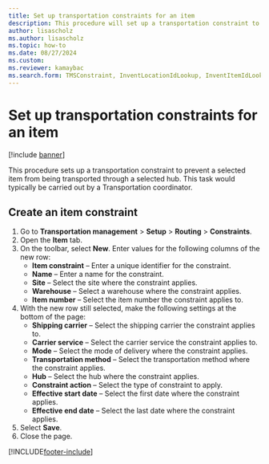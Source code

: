 ```yaml
--- 
title: Set up transportation constraints for an item
description: This procedure will set up a transportation constraint to prevent a selected item from being transported through a selected hub.
author: lisascholz
ms.author: lisascholz
ms.topic: how-to
ms.date: 08/27/2024
ms.custom:
ms.reviewer: kamaybac    
ms.search.form: TMSConstraint, InventLocationIdLookup, InventItemIdLookupSimple
---
```


# Set up transportation constraints for an item

[!include [banner](../../includes/banner.md)]

This procedure sets up a transportation constraint to prevent a selected item from being transported through a selected hub. This task would typically be carried out by a Transportation coordinator.

## Create an item constraint

1. Go to **Transportation management** \> **Setup** \> **Routing** \> **Constraints**.
1. Open the **Item** tab.
1. On the toolbar, select **New**. Enter values for the following columns of the new row:
    - **Item constraint** – Enter a unique identifier for the constraint.
    - **Name** – Enter a name for the constraint.
    - **Site** – Select the site where the constraint applies.
    - **Warehouse** – Select a warehouse where the constraint applies.
    - **Item number** – Select the item number the constraint applies to.
1. With the new row still selected, make the following settings at the bottom of the page:
    - **Shipping carrier** – Select the shipping carrier the constraint applies to.
    - **Carrier service** – Select the carrier service the constraint applies to.
    - **Mode** – Select the mode of delivery where the constraint applies.
    - **Transportation method** – Select the transportation method where the constraint applies.
    - **Hub** – Select the hub where the constraint applies.
    - **Constraint action** – Select the type of constraint to apply.
    - **Effective start date** – Select the first date where the constraint applies.
    - **Effective end date** – Select the last date where the constraint applies.
1. Select **Save**.
1. Close the page.

[!INCLUDE[footer-include](../../../includes/footer-banner.md)]
